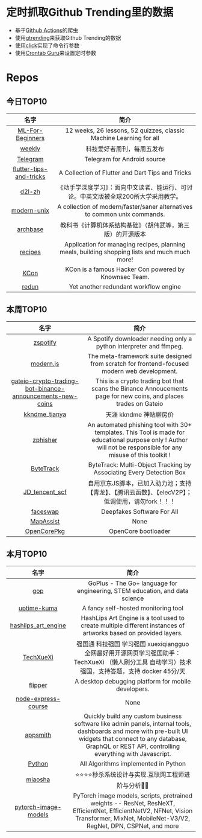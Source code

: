 # 定时抓取Github Trending里的数据
* 基于[Github Actions](https://docs.github.com/en/actions)的爬虫
* 使用[gtrending](https://github.com/hedythedev/gtrending)来获取Github Trending的数据
* 使用[click](https://github.com/pallets/click)实现了命令行参数
* 使用[Crontab Guru](https://crontab.guru/)来设置定时参数

# Repos
## 今日TOP10 
<!-- START OF DAILY_TOP10_REPOS -->
| 名字 | 简介 |
| :----: | :----: |
| [ML-For-Beginners](https://github.com/microsoft/ML-For-Beginners) | 12 weeks, 26 lessons, 52 quizzes, classic Machine Learning for all |
| [weekly](https://github.com/ruanyf/weekly) | 科技爱好者周刊，每周五发布 |
| [Telegram](https://github.com/DrKLO/Telegram) | Telegram for Android source |
| [flutter-tips-and-tricks](https://github.com/vandadnp/flutter-tips-and-tricks) | A Collection of Flutter and Dart Tips and Tricks |
| [d2l-zh](https://github.com/d2l-ai/d2l-zh) | 《动手学深度学习》：面向中文读者、能运行、可讨论。中英文版被全球200所大学采用教学。 |
| [modern-unix](https://github.com/ibraheemdev/modern-unix) | A collection of modern/faster/saner alternatives to common unix commands. |
| [archbase](https://github.com/foxsen/archbase) | 教科书《计算机体系结构基础》（胡伟武等，第三版）的开源版本 |
| [recipes](https://github.com/TandoorRecipes/recipes) | Application for managing recipes, planning meals, building shopping lists and much much more! |
| [KCon](https://github.com/knownsec/KCon) | KCon is a famous Hacker Con powered by Knownsec Team. |
| [redun](https://github.com/insitro/redun) | Yet another redundant workflow engine |
<!-- END OF DAILY_TOP10_REPOS -->

## 本周TOP10
<!-- START OF WEEKLY_TOP10_REPOS -->
| 名字 | 简介 |
| :----: | :----: |
| [zspotify](https://github.com/Footsiefat/zspotify) | A Spotify downloader needing only a python interpreter and ffmpeg. |
| [modern.js](https://github.com/modern-js-dev/modern.js) | The meta-framework suite designed from scratch for frontend-focused modern web development. |
| [gateio-crypto-trading-bot-binance-announcements-new-coins](https://github.com/CyberPunkMetalHead/gateio-crypto-trading-bot-binance-announcements-new-coins) | This is a crypto trading bot that scans the Binance Annoucements page for new coins, and places trades on Gateio |
| [kkndme_tianya](https://github.com/shengcaishizhan/kkndme_tianya) | 天涯 kkndme 神贴聊房价 |
| [zphisher](https://github.com/htr-tech/zphisher) | An automated phishing tool with 30+ templates. This Tool is made for educational purpose only ! Author will not be responsible for any misuse of this toolkit ! |
| [ByteTrack](https://github.com/ifzhang/ByteTrack) | ByteTrack: Multi-Object Tracking by Associating Every Detection Box |
| [JD_tencent_scf](https://github.com/zero205/JD_tencent_scf) | 自用京东JS脚本，已加入助力池；支持【青龙】、【腾讯云函数】、【elecV2P】；低调使用，请勿fork！！！ |
| [faceswap](https://github.com/deepfakes/faceswap) | Deepfakes Software For All |
| [MapAssist](https://github.com/misterokaygo/MapAssist) | None |
| [OpenCorePkg](https://github.com/acidanthera/OpenCorePkg) | OpenCore bootloader |
<!-- END OF WEEKLY_TOP10_REPOS -->

## 本月TOP10
<!-- START OF MONTHLY_TOP10_REPOS -->
| 名字 | 简介 |
| :----: | :----: |
| [gop](https://github.com/goplus/gop) | GoPlus - The Go+ language for engineering, STEM education, and data science |
| [uptime-kuma](https://github.com/louislam/uptime-kuma) | A fancy self-hosted monitoring tool |
| [hashlips_art_engine](https://github.com/HashLips/hashlips_art_engine) | HashLips Art Engine is a tool used to create multiple different instances of artworks based on provided layers. |
| [TechXueXi](https://github.com/TechXueXi/TechXueXi) | 强国通 科技强国 学习强国 xuexiqiangguo 全网最好用开源网页学习强国助手：TechXueXi （懒人刷分工具 自动学习）技术强国，支持答题，支持 docker 45分/天 |
| [flipper](https://github.com/facebook/flipper) | A desktop debugging platform for mobile developers. |
| [node-express-course](https://github.com/john-smilga/node-express-course) | None |
| [appsmith](https://github.com/appsmithorg/appsmith) | Quickly build any custom business software like admin panels, internal tools, dashboards and more with pre-built UI widgets that connect to any database, GraphQL or REST API, controlling everything with Javascript. |
| [Python](https://github.com/TheAlgorithms/Python) | All Algorithms implemented in Python |
| [miaosha](https://github.com/qiurunze123/miaosha) | ⭐⭐⭐⭐秒杀系统设计与实现.互联网工程师进阶与分析🙋🐓 |
| [pytorch-image-models](https://github.com/rwightman/pytorch-image-models) | PyTorch image models, scripts, pretrained weights -- ResNet, ResNeXT, EfficientNet, EfficientNetV2, NFNet, Vision Transformer, MixNet, MobileNet-V3/V2, RegNet, DPN, CSPNet, and more |
<!-- END OF MONTHLY_TOP10_REPOS -->
